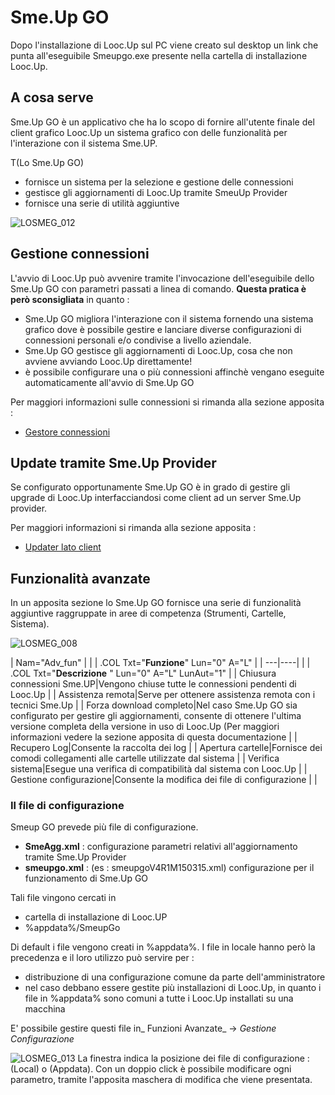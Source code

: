 
# Sme.Up GO
Dopo l'installazione di Looc.Up sul PC viene creato sul desktop un link che punta all'eseguibile Smeupgo.exe presente nella cartella di installazione Looc.Up.

## A cosa serve
Sme.Up GO è un applicativo che ha lo scopo di fornire all'utente finale del client grafico Looc.Up un sistema grafico con delle funzionalità per l'interazione con il sistema Sme.UP.

 T(Lo Sme.Up GO)
- fornisce un sistema per la selezione e gestione delle connessioni
- gestisce gli aggiornamenti di Looc.Up tramite SmeuUp Provider
- fornisce una serie di utilità aggiuntive

![LOSMEG_012](http://localhost:3000/immagini/LOSMEG_01/LOSMEG_012.png)
## Gestione connessioni
L'avvio di Looc.Up può avvenire tramite l'invocazione dell'eseguibile dello Sme.Up GO con parametri passati a linea di comando.
**Questa pratica è però sconsigliata** in quanto : 

- Sme.Up GO migliora l'interazione con il sistema fornendo una sistema grafico dove è possibile gestire e lanciare diverse configurazioni di connessioni personali e/o condivise a livello aziendale.
- Sme.Up GO gestisce gli aggiornamenti di Looc.Up, cosa che non avviene avviando Looc.Up direttamente!
- è possibile configurare una o più connessioni affinchè vengano eseguite automaticamente all'avvio di Sme.Up GO

Per maggiori informazioni sulle connessioni si rimanda alla sezione apposita : 
- [Gestore connessioni](Sorgenti/MB/DOC/LOSMEG_02)

## Update tramite Sme.Up Provider
Se configurato opportunamente Sme.Up GO è in grado di gestire gli upgrade di Looc.Up interfacciandosi come client ad un server Sme.Up provider.

Per maggiori informazioni si rimanda alla sezione apposita : 
- [Updater lato client](Sorgenti/MB/DOC/LOSMEG_03)

## Funzionalità avanzate
In un apposita sezione lo Sme.Up GO fornisce una serie di funzionalità aggiuntive raggruppate in aree di competenza (Strumenti, Cartelle, Sistema).

![LOSMEG_008](http://localhost:3000/immagini/LOSMEG_01/LOSMEG_008.png)

|  Nam="Adv_fun" |
| 
| .COL Txt="**Funzione**" Lun="0" A="L" |
| ---|----|
| 
| .COL Txt="**Descrizione** " Lun="0" A="L" LunAut="1" |
| Chiusura connessioni Sme.UP|Vengono chiuse tutte le connessioni pendenti di Looc.Up |
| Assistenza remota|Serve per ottenere assistenza remota con i tecnici Sme.Up |
| Forza download completo|Nel caso Sme.Up GO sia configurato per gestire gli aggiornamenti, consente di ottenere l'ultima versione completa della versione in uso di Looc.Up (Per maggiori informazioni vedere la sezione apposita di questa documentazione |
| Recupero Log|Consente la raccolta dei log |
| Apertura cartelle|Fornisce dei comodi collegamenti alle cartelle utilizzate dal sistema |
| Verifica sistema|Esegue una verifica di compatibilità dal sistema con Looc.Up |
| Gestione configurazione|Consente la modifica dei file di configurazione |
| 


### Il file di configurazione
Smeup GO prevede più file di configurazione.

- **SmeAgg.xml**  :  configurazione parametri relativi all'aggiornamento tramite Sme.Up Provider
- **smeupgo<VersionNumber>.xml**  :  (es :  smeupgoV4R1M150315.xml) configurazione per il funzionamento di Sme.Up GO

Tali file vingono cercati in
- cartella di installazione di Looc.UP
- %appdata%/SmeupGo

Di default i file vengono creati in %appdata%. I file in locale hanno però la precedenza e il loro utilizzo può servire per : 
- distribuzione di una configurazione comune da parte dell'amministratore
- nel caso debbano essere gestite più installazioni di Looc.Up, in quanto i file in %appdata% sono comuni a tutte i Looc.Up installati su una macchina

E' possibile gestire questi file in_ Funzioni Avanzate_ -> _Gestione Configurazione_

![LOSMEG_013](http://localhost:3000/immagini/LOSMEG_01/LOSMEG_013.png)
La finestra indica la posizione dei file di configurazione :  (Local) o (Appdata).
Con un doppio click è possibile modificare ogni parametro, tramite l'apposita maschera di modifica che viene presentata.


